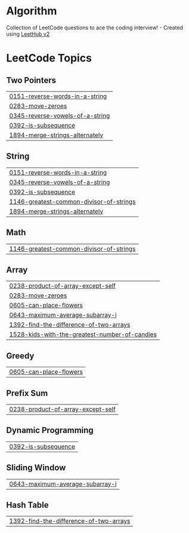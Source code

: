 # Algorithm
Collection of LeetCode questions to ace the coding interview! - Created using [LeetHub v2](https://github.com/arunbhardwaj/LeetHub-2.0)

<!---LeetCode Topics Start-->
# LeetCode Topics
## Two Pointers
|  |
| ------- |
| [0151-reverse-words-in-a-string](https://github.com/1eehaewon/Algorithm/tree/master/0151-reverse-words-in-a-string) |
| [0283-move-zeroes](https://github.com/1eehaewon/Algorithm/tree/master/0283-move-zeroes) |
| [0345-reverse-vowels-of-a-string](https://github.com/1eehaewon/Algorithm/tree/master/0345-reverse-vowels-of-a-string) |
| [0392-is-subsequence](https://github.com/1eehaewon/Algorithm/tree/master/0392-is-subsequence) |
| [1894-merge-strings-alternately](https://github.com/1eehaewon/Algorithm/tree/master/1894-merge-strings-alternately) |
## String
|  |
| ------- |
| [0151-reverse-words-in-a-string](https://github.com/1eehaewon/Algorithm/tree/master/0151-reverse-words-in-a-string) |
| [0345-reverse-vowels-of-a-string](https://github.com/1eehaewon/Algorithm/tree/master/0345-reverse-vowels-of-a-string) |
| [0392-is-subsequence](https://github.com/1eehaewon/Algorithm/tree/master/0392-is-subsequence) |
| [1146-greatest-common-divisor-of-strings](https://github.com/1eehaewon/Algorithm/tree/master/1146-greatest-common-divisor-of-strings) |
| [1894-merge-strings-alternately](https://github.com/1eehaewon/Algorithm/tree/master/1894-merge-strings-alternately) |
## Math
|  |
| ------- |
| [1146-greatest-common-divisor-of-strings](https://github.com/1eehaewon/Algorithm/tree/master/1146-greatest-common-divisor-of-strings) |
## Array
|  |
| ------- |
| [0238-product-of-array-except-self](https://github.com/1eehaewon/Algorithm/tree/master/0238-product-of-array-except-self) |
| [0283-move-zeroes](https://github.com/1eehaewon/Algorithm/tree/master/0283-move-zeroes) |
| [0605-can-place-flowers](https://github.com/1eehaewon/Algorithm/tree/master/0605-can-place-flowers) |
| [0643-maximum-average-subarray-i](https://github.com/1eehaewon/Algorithm/tree/master/0643-maximum-average-subarray-i) |
| [1392-find-the-difference-of-two-arrays](https://github.com/1eehaewon/Algorithm/tree/master/1392-find-the-difference-of-two-arrays) |
| [1528-kids-with-the-greatest-number-of-candies](https://github.com/1eehaewon/Algorithm/tree/master/1528-kids-with-the-greatest-number-of-candies) |
## Greedy
|  |
| ------- |
| [0605-can-place-flowers](https://github.com/1eehaewon/Algorithm/tree/master/0605-can-place-flowers) |
## Prefix Sum
|  |
| ------- |
| [0238-product-of-array-except-self](https://github.com/1eehaewon/Algorithm/tree/master/0238-product-of-array-except-self) |
## Dynamic Programming
|  |
| ------- |
| [0392-is-subsequence](https://github.com/1eehaewon/Algorithm/tree/master/0392-is-subsequence) |
## Sliding Window
|  |
| ------- |
| [0643-maximum-average-subarray-i](https://github.com/1eehaewon/Algorithm/tree/master/0643-maximum-average-subarray-i) |
## Hash Table
|  |
| ------- |
| [1392-find-the-difference-of-two-arrays](https://github.com/1eehaewon/Algorithm/tree/master/1392-find-the-difference-of-two-arrays) |
<!---LeetCode Topics End-->